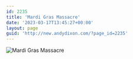 ```yaml
---
id: 2235
title: 'Mardi Gras Massacre'
date: '2023-03-17T13:45:27+00:00'
layout: page
guid: 'http://new.andydixon.com/?page_id=2235'
---
```


![Mardi Gras Massacre](https://i0.wp.com/assets.g8x2.ldn.idrivee2-23.com/posters/Mardi%20Gras%20Massacre%2001.jpg?w=1200&ssl=1 "Mardi Gras Massacre")